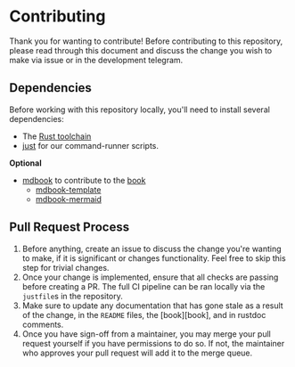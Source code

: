 # Contributing

Thank you for wanting to contribute! Before contributing to this repository, please read through this document and
discuss the change you wish to make via issue or in the development telegram.

## Dependencies

Before working with this repository locally, you'll need to install several dependencies:

- The [Rust toolchain](https://rustup.rs/)
- [just](https://github.com/casey/just) for our command-runner scripts.

**Optional**

- [mdbook](https://github.com/rust-lang/mdBook) to contribute to the [book](/)
  - [mdbook-template](https://github.com/sgoudham/mdbook-template)
  - [mdbook-mermaid](https://github.com/badboy/mdbook-mermaid)

## Pull Request Process

1. Before anything, create an issue to discuss the change you're
   wanting to make, if it is significant or changes functionality. Feel free to skip this step for trivial changes.
1. Once your change is implemented, ensure that all checks are passing before creating a PR. The full CI pipeline can
   be ran locally via the `justfile`s in the repository.
1. Make sure to update any documentation that has gone stale as a result of the change, in the `README` files, the [book][book],
   and in rustdoc comments.
1. Once you have sign-off from a maintainer, you may merge your pull request yourself if you have permissions to do so.
   If not, the maintainer who approves your pull request will add it to the merge queue.
